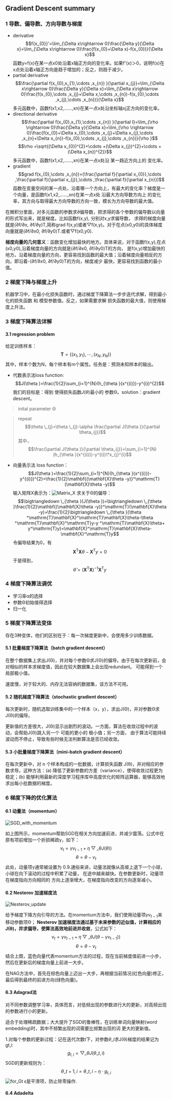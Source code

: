 ## Gradient Descent summary
### 1 导数、偏导数、方向导数与梯度
+ derivative
$$f{x_{0}}'=\lim_{\Delta x\rightarrow 0}\frac{\Delta y}{\Delta x}=\lim_{\Delta x\rightarrow 0}\frac{f(x_{0}+\Delta x)-f(x_{0})}{\Delta x}$$
函数y=f(x)在某一点x0处沿着x轴正方向的变化率。如果f'(x)＞0，说明f(x)在x点处沿着x轴正方向是趋于增加的；反之，则趋于减少。
+ partial derivative
$$\frac{\partial f(x_{0},x_{1},\cdots ,x_{n}) }{\partial x_{j}}=\lim_{\Delta x\rightarrow 0}\frac{\Delta y}{\Delta x}=\lim_{\Delta x\rightarrow 0}\frac{f(x_{0},\cdots ,x_{j}+\Delta x,\cdots ,x_{n})-f(x_{0},\cdots ,x_{j},\cdots ,x_{n})}{\Delta x}$$
多元函数中，函数f(x1,x2,……,xn)在某一点x处沿坐标轴xj正方向的变化率。
+ directional derivative
$$\frac{\partial f(x_{0},x_{1},\cdots ,x_{n}) }{\partial l}=\lim_{\rho \rightarrow 0}\frac{\Delta y}{\Delta x}=\lim_{\rho \rightarrow 0}\frac{f(x_{0}+\Delta x_{0},\cdots ,x_{j}+\Delta x_{j},\cdots ,x_{n}+\Delta x_{n})-f(x_{0},\cdots ,x_{j},\cdots ,x_{n})}{\rho }$$
$$\rho =\sqrt{(\Delta x_{0})^{2}+\cdots +(\Delta x_{j})^{2}+\cdots +(\Delta x_{n})^{2}}$$
多元函数中，函数f(x1,x2,……,xn)在某一点x处沿 某一趋近方向上的 变化率。
+ gradient
$$grad f(x_{0},\cdots ,x_{n})=(\frac{\partial f}{\partial x_{0}},\cdots ,\frac{\partial f}{\partial x_{j}},\cdots ,\frac{\partial f}{\partial x_{n}})$$
函数在变量空间的某一点处，沿着哪一个方向上，有最大的变化率？梯度是一个向量，是函数f(x1,x2,……,xn)在某一点x处 沿最大方向导数方向上 的变化率，其方向与取得最大方向导数的方向一致，模长为方向导数的最大值。

在微积分里面，对多元函数的参数求∂偏导数，把求得的各个参数的偏导数以向量的形式写出来，就是梯度。比如函数f(x,y), 分别对x,y求偏导数，
求得的梯度向量就是(∂f/∂x, ∂f/∂y)T,简称grad f(x,y)或者▽f(x,y)。对于在点(x0,y0)的具体梯度向量就是(∂f/∂x0, ∂f/∂y0)T.或者▽f(x0,y0).

**梯度向量的几何意义**：函数变化增加最快的地方。具体来说，对于函数f(x,y),在点(x0,y0),沿着梯度向量的方向就是(∂f/∂x0, ∂f/∂y0)T的方向，
是f(x,y)增加最快的地方。沿着梯度向量的方向，更容易找到函数的最大值；沿着梯度向量相反的方向，即沿着-(∂f/∂x0, ∂f/∂y0)T的方向，梯度减少
最快，更容易找到函数的最小值。
### 2 梯度下降与梯度上升
机器学习中，在最小化损失函数时，通过梯度下降算法一步步迭代求解，得到最小化的损失函数 和 模型参数值。反之，如果需要求解
损失函数的最大值，则使用梯度上升法。
### 3 梯度下降算法详解
#### 3.1 regression problem
给定训练样本：
$$\mathbf{T}=\{(x_{1},y_{1}),\cdots ,(x_{N},y_{N})\}$$
其中，样本个数为N，每个样本有m个属性。任务是：预测未知样本的输出。
+ 代数表示法loss function:
$$J(\theta )=\frac{1}{2}\sum_{i=1}^{N}(h_{\theta }(x^{(i)})-y^{i})^{2}$$
我们的目标是：得到 使得损失函数$J(\theta )$最小的 参数Θ。solution：gradient descent。
> inital parameter Θ

> repeat 
$$\theta \_{j}=\theta \_{j}-\alpha \frac{\partial J(\theta )}{\partial \theta_{j}}$$
其中，
$$\frac{\partial J(\theta )}{\partial \theta_{j}}=\sum_{i=1}^{N}(h_{\theta }(x^{(i)})-y^{i})\*x_{j}^{i}$$
+ 向量表示法 loss function：
$$J(\theta )=\frac{1}{2}\sum_{i=1}^{N}(h_{\theta }(x^{(i)})-y^{(i)})^{2}=\frac{1}{2}\mathbf{(\mathbf{X}\theta -y)}^\mathrm{T}(\mathbf{X}\theta -y)$$
输入矩阵X表示为：![Matrix_X](https://github.com/Vita112/notes_for_NLP/blob/master/methods-models/img/Matrix_X.gif)
求关于Θ的偏导：
$$\bigtriangledown \_{\theta }(J(\theta ))=\bigtriangledown \_{\theta }\frac{1}{2}\mathbf{(\mathbf{X}\theta -y)}^\mathrm{T}(\mathbf{X}\theta -y)=\frac{1}{2}\bigtriangledown \_{\theta }(\theta ^\mathrm{T}\mathbf{X}^\mathrm{T}\mathbf{X}\theta-\theta ^\mathrm{T}\mathbf{X}^\mathrm{T}y-y ^\mathrm{T}\mathbf{X}\theta+ y^\mathrm{T}y)=\mathbf{X}^\mathrm{T}\mathbf{X}\theta-\mathbf{X}^\mathrm{T}y$$
令偏导结果为0，有
$$\mathbf{X}^\mathrm{T}\mathbf{X}\theta-\mathbf{X}^\mathrm{T}y=0$$
于是得到，
$$\hat{\theta }=(\mathbf{X}^\mathrm{T}\mathbf{X})^{-1}\mathbf{X}^\mathrm{T}y$$
### 4 梯度下降算法调优
+ 学习率α的选择
+ 参数Θ初始值得选择
+ 归一化
### 5 梯度下降算法变体
存在3种变体，他们的区别在于：每一次梯度更新中，会使用多少训练数据。
#### 5.1 批量梯度下降算法（batch gradient descent）
在整个数据集上求出J(Θ)，并对每个参数Θ求J(Θ)的偏导。由于在每次更新前，会对相似的样本求梯度值，因此在较大数据集上会出现redundant。
可能得到一个局部极小值。

速度慢，对于较大的、内存无法容纳的数据集，该方法不可用。
#### 5.2 随机梯度下降算法（stochastic gradient descent）
每次更新时，随机选取训练集中的一个样本（x，y），求出J(Θ)，并对参数Θ求J(Θ)的偏导。

更新值的方差很大，J(Θ)显示出剧烈的波动。一方面，算法在收敛过程中的波动，会帮助J(Θ)跳入另一个 可能的更小的 极小值；另一方面，
由于算法可能持续波动而不停止，导致有些时候无法判断算法是否已经收敛。
#### 5.3 小批量梯度下降算法（mini-batch gradient descent）
在每次更新中，对 n 个样本构成的一批数据，计算损失函数 J(θ)，并对相应的参数求导。这种方法：(a) 降低了更新参数的方差（variance），使得收敛过程更为稳定；(b) 能够利用最新的深度学习程序库中高度优化的矩阵运算器，能够高效地求出每小批数据的梯度。
### 6 梯度下降的优化算法
#### 6.1 动量法（momentum）
![SGD_with_momentum](https://github.com/Vita112/notes_for_NLP/blob/master/methods-models/img/SGD_with_momentum.jpg)

如上图所示，momentum帮助SGD在相关方向加速前进，并减少震荡。公式中在原有项前增加一个折损稀疏γ，如下：
$$v_{t}=\gamma v_{t-1}+\eta \bigtriangledown \_{\theta }J(\theta ))$$
$$\theta =\theta -v_{t}$$
此处，动量项γ通常被设置为 0.9.通俗来讲，动量法就像从高坡上退下一个小球，小球在向下滚动的过程中积累了动量，
在途中越来越快。在参数更新时，动量项在梯度指向方向相同的 方向上逐渐增大，在梯度指向改变的方向逐渐减小。
#### 6.2 Nesterov 加速梯度法
![Nesterov_update](https://github.com/Vita112/notes_for_NLP/blob/master/methods-models/img/Nesterov_update.jpg)

给予梯度下降方向引导的方法。在momentum方法中，我们使用动量项$\gamma v_{t-1}$来移动参数项Θ；
**Nesterov 加速梯度法通过基于未来参数的近似值，计算相应的J(θ)，并求偏导，使算法高效地前进并收敛**，公式如下：
$$v_{t}=\gamma v_{t-1}+\eta \bigtriangledown \_{\theta }J(\theta -\gamma v_{t-1}))$$
$$\theta =\theta -v_{t}$$
结合上图，蓝色向量代表momentum方法的过程，现在当前梯度值前进一小步，然后在更新后的梯度向量上前进一大步。

在NAG方法中，首先在棕色向量上迈出一大步，再根据当前情况(红色向量)修正，最后得到最终的前进方向(绿色向量)。
#### 6.3 Adagrad法
对不同参数调整学习率，具体而言，对低频出现的参数进行大的更新，对高频出现的参数进行小的更新。

适合于处理稀疏数据；大大提升了SGD的鲁棒性，在训练单词向量映射(word embedding)时，其中不频繁出现的词需要比频繁出现的词
更大的更新值。

1.对每个参数的更新过程：记在迭代次数t下，对参数$\theta \_{i}$求J(θ)梯度的结果记为gt,i:
$$g_{t,i}=\bigtriangledown \_{\theta }J(\theta \_{t,i})$$
 SGD的更新规则为：
 $$\theta \_{t+1,i}=\theta \_{t,i}-\eta \cdot g_{t,i}$$
 ![for_Gt]()
 ϵ是平滑项，防止除零操作.
 #### 6.4 Adadelta
 

 
